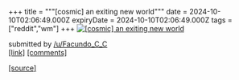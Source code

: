 +++
title = """[cosmic] an exiting new world"""
date = 2024-10-10T02:06:49.000Z
expiryDate = 2024-10-10T02:06:49.000Z
tags = ["reddit","wm"]
+++
[![[cosmic] an exiting new world](https://b.thumbs.redditmedia.com/grhUw1y5OV_mocgQcXmKFMcovgzmo4qNncqOQqf0eUo.jpg "[cosmic] an exiting new world")](https://www.reddit.com/r/unixporn/comments/1g08enh/cosmic_an_exiting_new_world/)

submitted by [/u/Facundo\_C\_C](https://www.reddit.com/user/Facundo_C_C)  
[\[link\]](https://www.reddit.com/gallery/1g08enh) [\[comments\]](https://www.reddit.com/r/unixporn/comments/1g08enh/cosmic_an_exiting_new_world/)

[[source]](https://www.reddit.com/r/unixporn/comments/1g08enh/cosmic_an_exiting_new_world/)
